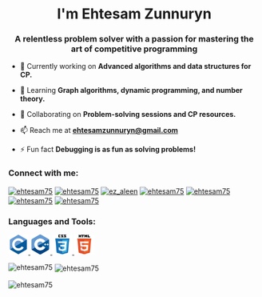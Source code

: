 <h1 align="center">I'm Ehtesam Zunnuryn</h1>
<h3 align="center">A relentless problem solver with a passion for mastering the art of competitive programming</h3>

- 🔭 Currently working on **Advanced algorithms and data structures for CP.**

- 🌱 Learning **Graph algorithms, dynamic programming, and number theory.**

- 👯 Collaborating on **Problem-solving sessions and CP resources.**

- 📫 Reach me at **ehtesamzunnuryn@gmail.com**

- ⚡ Fun fact **Debugging is as fun as solving problems!**

<h3 align="left">Connect with me:</h3>
<p align="left">
<a href="https://linkedin.com/in/ehtesam75" target="blank"><img align="center" src="https://raw.githubusercontent.com/rahuldkjain/github-profile-readme-generator/master/src/images/icons/Social/linked-in-alt.svg" alt="ehtesam75" height="30" width="40" /></a>
<a href="https://fb.com/ehtesam75" target="blank"><img align="center" src="https://raw.githubusercontent.com/rahuldkjain/github-profile-readme-generator/master/src/images/icons/Social/facebook.svg" alt="ehtesam75" height="30" width="40" /></a>
<a href="https://instagram.com/ez_aleen" target="blank"><img align="center" src="https://raw.githubusercontent.com/rahuldkjain/github-profile-readme-generator/master/src/images/icons/Social/instagram.svg" alt="ez_aleen" height="30" width="40" /></a>
<a href="https://www.codechef.com/users/ehtesam75" target="blank"><img align="center" src="https://cdn.jsdelivr.net/npm/simple-icons@3.1.0/icons/codechef.svg" alt="ehtesam75" height="30" width="40" /></a>
<a href="https://www.hackerrank.com/ehtesam75" target="blank"><img align="center" src="https://raw.githubusercontent.com/rahuldkjain/github-profile-readme-generator/master/src/images/icons/Social/hackerrank.svg" alt="ehtesam75" height="30" width="40" /></a>
<a href="https://codeforces.com/profile/ehtesam75" target="blank"><img align="center" src="https://raw.githubusercontent.com/rahuldkjain/github-profile-readme-generator/master/src/images/icons/Social/codeforces.svg" alt="ehtesam75" height="30" width="40" /></a>
<a href="https://www.leetcode.com/ehtesam75" target="blank"><img align="center" src="https://raw.githubusercontent.com/rahuldkjain/github-profile-readme-generator/master/src/images/icons/Social/leet-code.svg" alt="ehtesam75" height="30" width="40" /></a>
</p>

<h3 align="left">Languages and Tools:</h3>
<p align="left"> <a href="https://www.cprogramming.com/" target="_blank" rel="noreferrer"> <img src="https://raw.githubusercontent.com/devicons/devicon/master/icons/c/c-original.svg" alt="c" width="40" height="40"/> </a> <a href="https://www.w3schools.com/cpp/" target="_blank" rel="noreferrer"> <img src="https://raw.githubusercontent.com/devicons/devicon/master/icons/cplusplus/cplusplus-original.svg" alt="cplusplus" width="40" height="40"/> </a> <a href="https://www.w3schools.com/css/" target="_blank" rel="noreferrer"> <img src="https://raw.githubusercontent.com/devicons/devicon/master/icons/css3/css3-original-wordmark.svg" alt="css3" width="40" height="40"/> </a> <a href="https://www.w3.org/html/" target="_blank" rel="noreferrer"> <img src="https://raw.githubusercontent.com/devicons/devicon/master/icons/html5/html5-original-wordmark.svg" alt="html5" width="40" height="40"/> </a> </p>

<p><img align="left" src="https://github-readme-stats.vercel.app/api/top-langs?username=ehtesam75&show_icons=true&locale=en&layout=compact" alt="ehtesam75" /></p>

<p>&nbsp;<img align="center" src="https://github-readme-stats.vercel.app/api?username=ehtesam75&show_icons=true&locale=en" alt="ehtesam75" /></p>

<p><img align="center" src="https://github-readme-streak-stats.herokuapp.com/?user=ehtesam75&" alt="ehtesam75" /></p>
